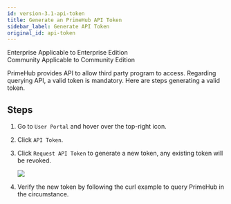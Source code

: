 ```yaml
---
id: version-3.1-api-token
title: Generate an PrimeHub API Token
sidebar_label: Generate API Token
original_id: api-token
---
```


<div class="label-sect">
  <div class="ee-only tooltip">Enterprise
    <span class="tooltiptext">Applicable to Enterprise Edition</span>
  </div>
  <div class="ce-only tooltip">Community
    <span class="tooltiptext">Applicable to Community Edition</span>
  </div>
</div>

PrimeHub provides API to allow third party program to access. Regarding querying API, a valid token is mandatory.
Here are steps generating a valid token.

## Steps

1. Go to `User Portal` and hover over the top-right icon.

2. Click `API Token`.

3. Click `Request API Token` to generate a new token, any existing token will be revoked.

    ![](assets/api_token.png)

4. Verify the new token by following the curl example to query PrimeHub in the circumstance.
